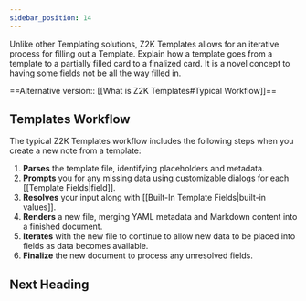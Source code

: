 ```yaml
---
sidebar_position: 14
---
```



Unlike other Templating solutions, Z2K Templates allows for an iterative process for filling out a Template. 
Explain how a template goes from a template to a partially filled card to a finalized card.
It is a novel concept to having some fields not be all the way filled in. 


==Alternative version:: [[What is Z2K Templates#Typical Workflow]]==
## Templates Workflow

The typical Z2K Templates workflow includes the following steps when you create a new note from a template:

1. **Parses** the template file, identifying placeholders and metadata.
2. **Prompts** you for any missing data using customizable dialogs for each [[Template Fields|field]].
3. **Resolves** your input along with [[Built-In Template Fields|built-in values]].
4. **Renders** a new file, merging YAML metadata and Markdown content into a finished document.
5. **Iterates** with the new file to continue to allow new data to be placed into fields as data becomes available.
6. **Finalize** the new document to process any unresolved fields.


## Next Heading